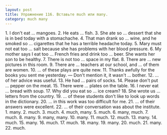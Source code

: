 ```yaml
---
layout: post
title: Упражнение 116. Вставьте much или many.
category: much many
---
```

<section class="question">
1. I don't eat ... mangoes. 2. Не eats ... fish. 3. She ate so ... dessert that she is in bed today with a stomachache. 4. That man drank so ... wine, and he smoked so ... cigarettes that he has a terrible headache today. 5. Mary must not eat too ... salt because she has problems with her blood pressure. 6. My mother says I eat too ... French fries and drink too ... beer. She wants her son to be healthy. 7. There is not too ... space in my flat. 8. There are ... new pictures in this room. 9. There are ... teachers at our school, and ... of them are women. 10. ... of these plays are quite new. 11. Thanks awfully for the books you sent me yesterday. — Don't mention it, it wasn't ... bother. 12. ... of her advice was useful. 13. He had ... pairs of socks. 14. Please don't put ... pepper on the meat. 15. There were ... plates on the table. 16. I never eat ... bread with soup. 17. Why did you eat so ... ice cream? 18. She wrote us ... letters from the country. 19. ... of these students don't like to look up words in the dictionary. 20. ... in this work was too difficult for me. 21. ... of their answers were excellent. 22. ... of their conversation was about the institute.
</section>

<section class="answer">
1. many. 2. much. 3. much. 4. much, many. 5. much. 6. many, much. 7. much. 8. many. 9. many, many. 10. many. 11. much. 12. much. 13. many. 14. much. 15. many. 16. much. 17. much. 18. many. 19. many. 20. much. 21. many. 22. much.
</section>